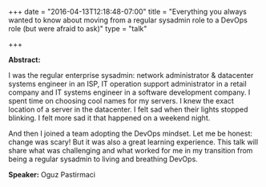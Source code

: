 +++
date = "2016-04-13T12:18:48-07:00"
title = "Everything you always wanted to know about moving from a regular sysadmin role to a DevOps role (but were afraid to ask)"
type = "talk"

+++

**Abstract:**

I was the regular enterprise sysadmin: network administrator & datacenter systems engineer in an ISP, IT operation support administrator in a retail company and IT systems engineer in a software development company. I spent time on choosing cool names for my servers. I knew the exact location of a server in the datacenter. I felt sad when their lights stopped blinking. I felt more sad it that happened on a weekend night.

And then I joined a team adopting the DevOps mindset. Let me be honest: change was scary! But it was also a great learning experience. This talk will share what was challenging and what worked for me in my transition from being a regular sysadmin to living and breathing DevOps.

**Speaker:** Oguz Pastirmaci
